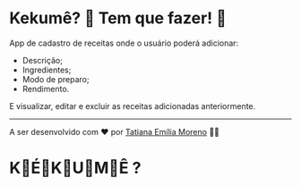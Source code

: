 # Kekumê? 🍰 Tem que fazer! 🥣

App de cadastro de receitas onde o usuário poderá adicionar:
- Descrição;
- Ingredientes;
- Modo de preparo;
- Rendimento.

E visualizar, editar e excluir as receitas adicionadas anteriormente.

---
A ser desenvolvido com ♥ por [Tatiana Emília Moreno](https://www.linkedin.com/in/tatmorenno/) 👩‍💻
# K🥣É🍝K🥘U🥧M🍰Ê ?

